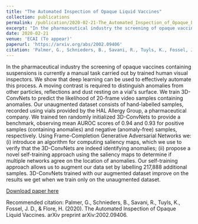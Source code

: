 ```yaml
---
title: "The Automated Inspection of Opaque Liquid Vaccines"
collection: publications
permalink: /publication/2020-02-21-The_Automated_Inspection_of_Opaque_Liquid_Vaccines
excerpt: "In the pharmaceutical industry the screening of opaque vaccines containing suspensions is currently a manual task carried out by trained human visual inspectors. We show that deep learning can be used to effectively automate this process. A moving contrast is required to distinguish anomalies from other particles, reflections and dust resting on a vial's surface. We train 3D-ConvNets to predict the likelihood of 20-frame video samples containing anomalies. Our unaugmented dataset consists of hand-labelled samples, recorded using vials provided by the HAL Allergy Group, a pharmaceutical company. We trained ten randomly initialized 3D-ConvNets to provide a benchmark, observing mean AUROC scores of 0.94 and 0.93 for positive samples (containing anomalies) and negative (anomaly-free) samples, respectively. Using Frame-Completion Generative Adversarial Networks we: (i) introduce an algorithm for computing saliency maps, which we use to verify that the 3D-ConvNets are indeed identifying anomalies; (ii) propose a novel self-training approach using the saliency maps to determine if multiple networks agree on the location of anomalies. Our self-training approach allows us to augment our data set by labelling 217,888 additional samples. 3D-ConvNets trained with our augmented dataset improve on the results we get when we train only on the unaugmented dataset."
date: 2020-02-21
venue: 'ECAI (To appear)'
paperurl: 'https://arxiv.org/abs/2002.09406'
citation: 'Palmer, G., Schnieders, B., Savani, R., Tuyls, K., Fossel, J. D., & Flore, H. (2020). The Automated Inspection of Opaque Liquid Vaccines. arXiv preprint arXiv:2002.09406.'
---
```

In the pharmaceutical industry the screening of opaque vaccines containing suspensions is currently a manual task carried out by trained human visual inspectors. We show that deep learning can be used to effectively automate this process. A moving contrast is required to distinguish anomalies from other particles, reflections and dust resting on a vial's surface. We train 3D-ConvNets to predict the likelihood of 20-frame video samples containing anomalies. Our unaugmented dataset consists of hand-labelled samples, recorded using vials provided by the HAL Allergy Group, a pharmaceutical company. We trained ten randomly initialized 3D-ConvNets to provide a benchmark, observing mean AUROC scores of 0.94 and 0.93 for positive samples (containing anomalies) and negative (anomaly-free) samples, respectively. Using Frame-Completion Generative Adversarial Networks we: (i) introduce an algorithm for computing saliency maps, which we use to verify that the 3D-ConvNets are indeed identifying anomalies; (ii) propose a novel self-training approach using the saliency maps to determine if multiple networks agree on the location of anomalies. Our self-training approach allows us to augment our data set by labelling 217,888 additional samples. 3D-ConvNets trained with our augmented dataset improve on the results we get when we train only on the unaugmented dataset.

[Download paper here](https://arxiv.org/abs/2002.09406)

Recommended citation: Palmer, G., Schnieders, B., Savani, R., Tuyls, K., Fossel, J. D., & Flore, H. (2020). The Automated Inspection of Opaque Liquid Vaccines. arXiv preprint arXiv:2002.09406.
